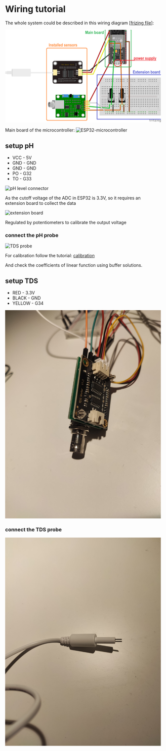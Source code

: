 # Wiring tutorial

The whole system could be described in this wiring diagram [[frizing file](./data/esp32_system.fzz)]:

![system](./images/esp32_system_bb.png)

Main board of the microcontroller:
![ESP32-microcontroller](./images/system_esp32/esp32_controller.jpg)

## setup pH
- VCC - 5V
- GND - GND
- GND - GND
- PO  - G32
- TO  - G33

![pH level connector](./images/system_esp32/sensors_pH.jpg)

As the cutoff voltage of the ADC in ESP32 is 3.3V, so it requires an extension board to collect the data

![extension board](./images/system_esp32/extension_board.jpg)

Regulated by potentiometers to calibrate the output voltage

### connect the pH probe

![TDS probe](./images/system_esp32/pH%20probe.jpg)

For calibration follow the tutorial:
[calibration](https://cimpleo.com/blog/arduino-ph-meter-using-ph-4502c/)

And check the coefficients of linear function using buffer solutions.

## setup TDS
- RED    - 3.3V
- BLACK  - GND
- YELLOW - G34

![board TDS](./images/system_esp32/sensors_TDS.jpg)

### connect the TDS probe

![TDS probe](./images/system_esp32/TDS%20probe.jpg)


